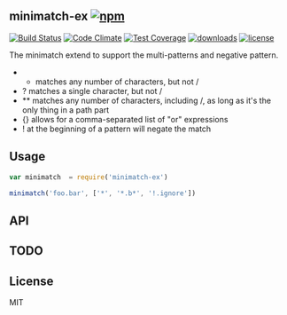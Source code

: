 ## minimatch-ex [![npm](https://img.shields.io/npm/v/minimatch-ex.svg)](https://npmjs.org/package/minimatch-ex)

[![Build Status](https://img.shields.io/travis/snowyu/minimatch-ex.js/master.svg)](http://travis-ci.org/snowyu/minimatch-ex.js)
[![Code Climate](https://codeclimate.com/github/snowyu/minimatch-ex.js/badges/gpa.svg)](https://codeclimate.com/github/snowyu/minimatch-ex.js)
[![Test Coverage](https://codeclimate.com/github/snowyu/minimatch-ex.js/badges/coverage.svg)](https://codeclimate.com/github/snowyu/minimatch-ex.js/coverage)
[![downloads](https://img.shields.io/npm/dm/minimatch-ex.svg)](https://npmjs.org/package/minimatch-ex)
[![license](https://img.shields.io/npm/l/minimatch-ex.svg)](https://npmjs.org/package/minimatch-ex)


The minimatch extend to support the multi-patterns and negative pattern.

- * matches any number of characters, but not /
- ? matches a single character, but not /
- ** matches any number of characters, including /, as long as it's the only thing in a path part
- {} allows for a comma-separated list of "or" expressions
- ! at the beginning of a pattern will negate the match

## Usage

```js
var minimatch  = require('minimatch-ex')

minimatch('foo.bar', ['*', '*.b*', '!.ignore'])
```

## API


## TODO


## License

MIT

